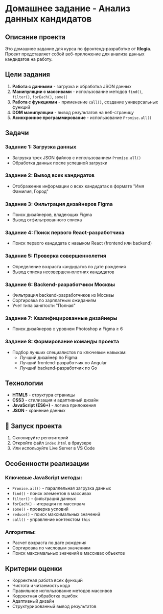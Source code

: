 # Домашнее задание - Анализ данных кандидатов

## Описание проекта

Это домашнее задание для курса по фронтенд-разработке от **Itlogia**. Проект представляет собой веб-приложение для анализа данных кандидатов на работу.

## Цели задания

1. **Работа с данными** - загрузка и обработка JSON данных
2. **Манипуляции с массивами** - использование методов `find()`, `filter()`, `forEach()`, `some()`
3. **Работа с функциями** - применение `call()`, создание универсальных функций
4. **DOM манипуляции** - вывод результатов на веб-страницу
5. **Асинхронное программирование** - использование `Promise.all()`

## Задачи

### Задание 1: Загрузка данных
- Загрузка трех JSON файлов с использованием `Promise.all()`
- Обработка данных после успешной загрузки

### Задание 2: Вывод всех кандидатов
- Отображение информации о всех кандидатах в формате "Имя Фамилия, Город"

### Задание 3: Фильтрация дизайнеров Figma
- Поиск дизайнеров, владеющих Figma
- Вывод отфильтрованного списка

### Задание 4: Поиск первого React-разработчика
- Поиск первого кандидата с навыком React (frontend или backend)

### Задание 5: Проверка совершеннолетия
- Определение возраста кандидатов по дате рождения
- Вывод списка несовершеннолетних кандидатов

### Задание 6: Backend-разработчики Москвы
- Фильтрация backend-разработчиков из Москвы
- Сортировка по зарплатным ожиданиям
- Учет типа занятости "Полная"

### Задание 7: Квалифицированные дизайнеры
- Поиск дизайнеров с уровнем Photoshop и Figma ≥ 6

### Задание 8: Формирование команды проекта
- Подбор лучших специалистов по ключевым навыкам:
  - Лучший дизайнер по Figma
  - Лучший frontend-разработчик по Angular
  - Лучший backend-разработчик по Go

## Технологии

- **HTML5** - структура страницы
- **CSS3** - стилизация и адаптивный дизайн
- **JavaScript (ES6+)** - логика приложения
- **JSON** - хранение данных


## 🚀 Запуск проекта

1. Склонируйте репозиторий
2. Откройте файл `index.html` в браузере
3. Или используйте Live Server в VS Code

## Особенности реализации

### Ключевые JavaScript методы:
- `Promise.all()` - параллельная загрузка данных
- `find()` - поиск элементов в массивах
- `filter()` - фильтрация данных
- `forEach()` - итерация по массивам
- `some()` - проверка условий
- `reduce()` - поиск максимальных значений
- `call()` - управление контекстом `this`

### Алгоритмы:
- Расчет возраста по дате рождения
- Сортировка по числовым значениям
- Поиск максимальных значений в массивах объектов

## Критерии оценки

- Корректная работа всех функций
- Чистота и читаемость кода
- Правильное использование методов массивов
- Корректная обработка ошибок
- Адаптивный дизайн
- Структурированный вывод результатов

